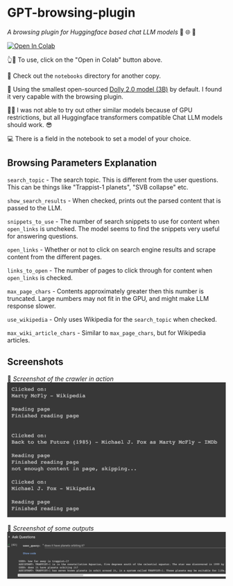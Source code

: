 # GPT-browsing-plugin
*A browsing plugin for Huggingface based chat LLM models* 🤗 🌐 🤖

<a href="https://colab.research.google.com/github/tahmidefaz/GPT-browsing-plugin/blob/main/notebooks/GPT_browsing_plugin_v1.ipynb" target="_parent"><img src="https://colab.research.google.com/assets/colab-badge.svg" alt="Open In Colab"/></a>

👆📲 To use, click on the "Open in Colab" button above.

📂 Check out the `notebooks` directory for another copy.

🤖 Using the smallest open-sourced [Dolly 2.0 model (3B)](https://huggingface.co/databricks/dolly-v2-3b) by default. I found it very capable with the browsing plugin.

🙅‍♀️ I was not able to try out other similar models because of GPU restrictions, but all Huggingface transformers compatible Chat LLM models should work. 😎

💻 There is a field in the notebook to set a model of your choice.


## Browsing Parameters Explanation
`search_topic` - The search topic. This is different from the user questions. This can be things like "Trappist-1 planets", "SVB collapse" etc.

`show_search_results` - When checked, prints out the parsed content that is passed to the LLM.

`snippets_to_use` - The number of search snippets to use for content when `open_links` is uncheked. The model seems to find the snippets very useful for answering questions.

`open_links` - Whether or not to click on search engine results and scrape content from the different pages.

`links_to_open` - The number of pages to click through for content when `open_links` is checked.

`max_page_chars` - Contents approximately greater then this number is truncated. Large numbers may not fit in the GPU, and might make LLM response slower.

`use_wikipedia` - Only uses Wikipedia for the `search_topic` when checked.

`max_wiki_article_chars` - Similar to `max_page_chars`, but for Wikipedia articles.

## Screenshots

🤌 *Screenshot of the crawler in action*
![screenshot of crawling in action](screenshots/screenshot-1.png)

🤌 *Screenshot of some outputs*
![screenshot of some outputs](screenshots/screenshot-2.png)
